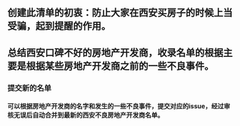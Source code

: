 ## 创建此清单的初衷：防止大家在西安买房子的时候上当受骗，起到提醒的作用。

## 总结西安口碑不好的房地产开发商，收录名单的根据主要是根据某些房地产开发商之前的一些不良事件。

### 提交新的名单
#### 可以根据房地产开发商的名字和发生的一些不良事件，提交对应的issue，经过审核无误后自动合并到最新的西安不良房地产开发商名单。
